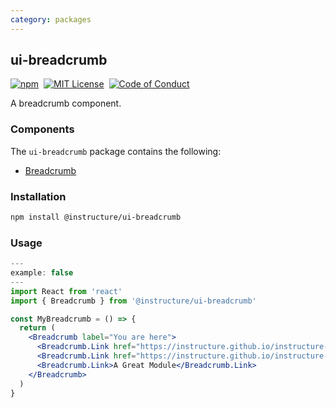```yaml
---
category: packages
---
```


## ui-breadcrumb

[![npm][npm]][npm-url]&nbsp;
[![MIT License][license-badge]][license]&nbsp;
[![Code of Conduct][coc-badge]][coc]

A breadcrumb component.

### Components

The `ui-breadcrumb` package contains the following:

- [Breadcrumb](#Breadcrumb)

### Installation

```sh
npm install @instructure/ui-breadcrumb
```

### Usage

```jsx
---
example: false
---
import React from 'react'
import { Breadcrumb } from '@instructure/ui-breadcrumb'

const MyBreadcrumb = () => {
  return (
    <Breadcrumb label="You are here">
      <Breadcrumb.Link href="https://instructure.github.io/instructure-ui/">Course A</Breadcrumb.Link>
      <Breadcrumb.Link href="https://instructure.github.io/instructure-ui/">Modules</Breadcrumb.Link>
      <Breadcrumb.Link>A Great Module</Breadcrumb.Link>
    </Breadcrumb>
  )
}
```

[npm]: https://img.shields.io/npm/v/@instructure/ui-breadcrumb.svg
[npm-url]: https://npmjs.com/package/@instructure/ui-breadcrumb
[license-badge]: https://img.shields.io/npm/l/instructure-ui.svg?style=flat-square
[license]: https://github.com/instructure/instructure-ui/blob/master/LICENSE
[coc-badge]: https://img.shields.io/badge/code%20of-conduct-ff69b4.svg?style=flat-square
[coc]: https://github.com/instructure/instructure-ui/blob/master/CODE_OF_CONDUCT.md
